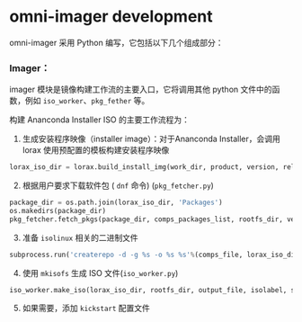 # omni-imager development

omni-imager 采用 Python 编写，它包括以下几个组成部分：

### Imager：

imager 模块是镜像构建工作流的主要入口，它将调用其他 python 文件中的函数，例如 `iso_worker`、`pkg_fether` 等。

构建 Ananconda Installer ISO 的主要工作流程为：

1. 生成安装程序映像（installer image）：对于Ananconda Installer，会调用 lorax 使用预配置的模板构建安装程序映像

```python
lorax_iso_dir = lorax.build_install_img(work_dir, product, version, release, repo_file, config_options, logger, variant)
```

2. 根据用户要求下载软件包 ( `dnf` 命令) (`pkg_fetcher.py`)

```python
package_dir = os.path.join(lorax_iso_dir, 'Packages')
os.makedirs(package_dir)
pkg_fetcher.fetch_pkgs(package_dir, comps_packages_list, rootfs_dir, verbose=True)
```

3. 准备 `isolinux` 相关的二进制文件

```python
subprocess.run('createrepo -d -g %s -o %s %s'%(comps_file, lorax_iso_dir, lorax_iso_dir), shell=True)
```

4. 使用 `mkisofs` 生成 ISO 文件(`iso_worker.py`) 

```python
iso_worker.make_iso(lorax_iso_dir, rootfs_dir, output_file, isolabel, skip_isolinux=False)
```

5. 如果需要，添加 `kickstart` 配置文件